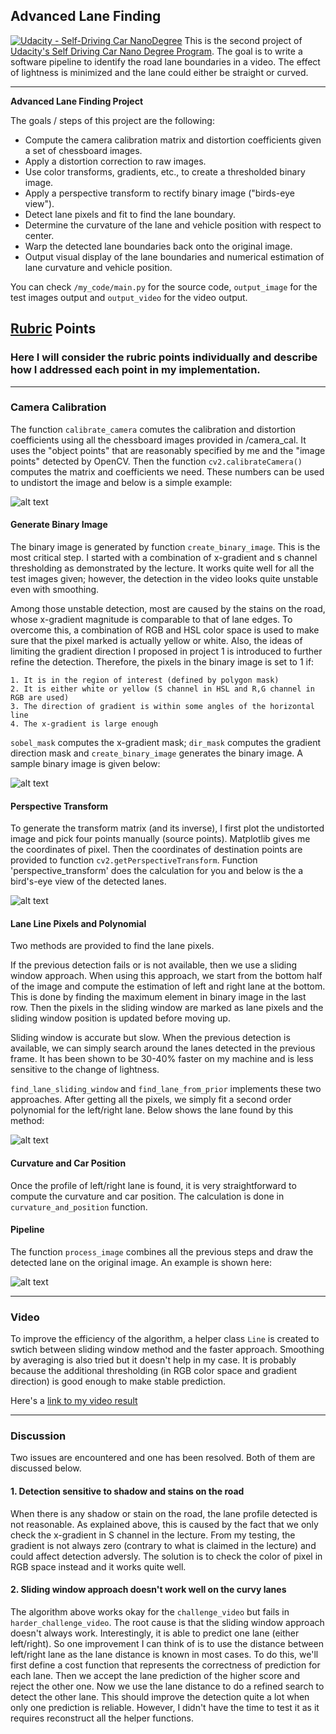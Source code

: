 ## Advanced Lane Finding

[![Udacity - Self-Driving Car NanoDegree](https://s3.amazonaws.com/udacity-sdc/github/shield-carnd.svg)](http://www.udacity.com/drive)
This is the second project of [Udacity's Self Driving Car Nano Degree Program](https://www.udacity.com/drive). The goal is to write a software pipeline to identify the road lane boundaries in a video. The effect of lightness is minimized and the lane could either be straight or curved.


---

**Advanced Lane Finding Project**

The goals / steps of this project are the following:

* Compute the camera calibration matrix and distortion coefficients given a set of chessboard images.
* Apply a distortion correction to raw images.
* Use color transforms, gradients, etc., to create a thresholded binary image.
* Apply a perspective transform to rectify binary image ("birds-eye view").
* Detect lane pixels and fit to find the lane boundary.
* Determine the curvature of the lane and vehicle position with respect to center.
* Warp the detected lane boundaries back onto the original image.
* Output visual display of the lane boundaries and numerical estimation of lane curvature and vehicle position.

You can check `/my_code/main.py` for the source code, `output_image` for the test images output and `output_video` for the video output.

[//]: # (Image References)

[image1]: ./examples/undistort_output.png "Undistorted"
[image3]: ./examples/binary_combo_example.jpg "Binary Example"
[image4]: ./examples/warped_straight_lines.jpg "Warp Example"
[image5]: ./examples/color_fit_lines.jpg "Fit Visual"
[image6]: ./examples/example_output.jpg "Output"
[video1]: ./output_video/project_video_output.mp4 "Video"

## [Rubric](https://review.udacity.com/#!/rubrics/571/view) Points

### Here I will consider the rubric points individually and describe how I addressed each point in my implementation.  

---

### Camera Calibration

The function `calibrate_camera` comutes the calibration and distortion coefficients using all the chessboard images provided in /camera_cal. It uses the "object points" that are reasonably specified by me and the "image points" detected by OpenCV. Then the function `cv2.calibrateCamera()` computes the matrix and coefficients we need. These numbers can be used to undistort the image and below is a simple example:

![alt text][image1]

#### Generate Binary Image

The binary image is generated by function `create_binary_image`. This is the most critical step. I started with a combination of x-gradient and s channel thresholding as demonstrated by the lecture. It works quite well for all the test images given; however, the detection in the video looks quite unstable even with smoothing. 

Among those unstable detection, most are caused by the stains on the road, whose x-gradient magnitude is comparable to that of lane edges. To overcome this, a combination of RGB and HSL color space is used to make sure that the pixel marked is actually yellow or white. Also, the ideas of limiting the gradient direction I proposed in project 1 is introduced to further refine the detection. Therefore, the pixels in the binary image is set to 1 if:

    1. It is in the region of interest (defined by polygon mask)
    2. It is either white or yellow (S channel in HSL and R,G channel in RGB are used)
    3. The direction of gradient is within some angles of the horizontal line
    4. The x-gradient is large enough

`sobel_mask` computes the x-gradient mask; `dir_mask` computes the gradient direction mask and `create_binary_image` generates the binary image. A sample binary image is given below:

![alt text][image3]

#### Perspective Transform

To generate the transform matrix (and its inverse), I first plot the undistorted image and pick four points manually (source points). Matplotlib gives me the coordinates of pixel. Then the coordinates of destination points are provided to function `cv2.getPerspectiveTransform`. Function 'perspective_transform' does the calculation for you and below is the a bird's-eye view of the detected lanes.

![alt text][image4]

#### Lane Line Pixels and Polynomial

Two methods are provided to find the lane pixels. 

If the previous detection fails or is not available, then we use a sliding window approach. When using this approach, we start from the bottom half of the image and compute the estimation of left and right lane at the bottom. This is done by finding the maximum element in binary image in the last row. Then the pixels in the sliding window are marked as lane pixels and the sliding window position is updated before moving up. 

Sliding window is accurate but slow. When the previous detection is available, we can simply search around the lanes detected in the previous frame. It has been shown to be 30-40% faster on my machine and is less sensitive to the change of lightness. 

`find_lane_sliding_window` and `find_lane_from_prior` implements these two approaches. After getting all the pixels, we simply fit a second order polynomial for the left/right lane. Below shows the lane found by this method:

![alt text][image5]

#### Curvature and Car Position

Once the profile of left/right lane is found, it is very straightforward to compute the curvature and car position. The calculation is done in `curvature_and_position` function.

#### Pipeline

The function `process_image` combines all the previous steps and draw the detected lane on the original image. An example is shown here:

![alt text][image6]

---

### Video

To improve the efficiency of the algorithm, a helper class `Line` is created to swtich between sliding window method and the faster approach. Smoothing by averaging is also tried but it doesn't help in my case. It is probably because the additional thresholding (in RGB color space and gradient direction) is good enough to make stable prediction. 

Here's a [link to my video result](https://www.youtube.com/watch?v=--RuP6_UxjQ&list=PLmrQbaHCW7Do6ewz-Y2JGRvQuIac8IPZs&index=3)

---

### Discussion

Two issues are encountered and one has been resolved. Both of them are discussed below.

#### 1. Detection sensitive to shadow and stains on the road

When there is any shadow or stain on the road, the lane profile detected is not reasonable. As explained above, this is caused by the fact that we only check the x-gradient in S channel in the lecture. From my testing, the gradient is not always zero (contrary to what is claimed in the lecture) and could affect detection adversly. The solution is to check the color of pixel in RGB space instead and it works quite well.

#### 2. Sliding window approach doesn't work well on the curvy lanes

The algorithm above works okay for the `challenge_video` but fails in `harder_challenge_video`. The root cause is that the sliding window approach doesn't always work. Interestingly, it is able to predict one lane (either left/right). So one improvement I can think of is to use the distance between left/right lane as the lane distance is known in most cases. To do this, we'll first define a cost function that represents the correctness of prediction for each lane. Then we accept the lane prediction of the higher score and reject the other one. Now we use the lane distance to do a refined search to detect the other lane. This should improve the detection quite a lot when only one prediction is reliable. However, I didn't have the time to test it as it requires reconstruct all the helper functions.
